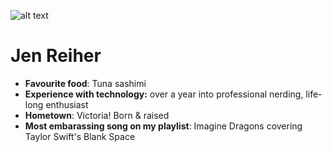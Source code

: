![alt text](http://ladieslearningcode.com/wp-content/uploads/2017/07/jen.jpg)
# Jen Reiher

* __Favourite food__: Tuna sashimi
* __Experience with technology:__ over a year into professional nerding, life-long enthusiast
* __Hometown__: Victoria! Born & raised
* __Most embarassing song on my playlist__: Imagine Dragons covering Taylor Swift's Blank Space
